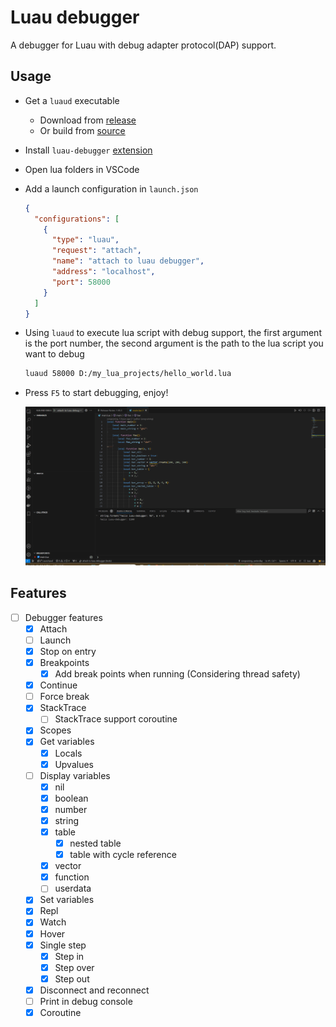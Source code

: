# Luau debugger

A debugger for Luau with debug adapter protocol(DAP) support.

## Usage
- Get a `luaud` executable
  - Download from [release](https://github.com/sssooonnnggg/luau-debugger/releases)
  - Or build from [source](https://github.com/sssooonnnggg/luau-debugger)
- Install `luau-debugger` [extension](https://marketplace.visualstudio.com/items?itemName=sssooonnnggg.luau-debugger)
- Open lua folders in VSCode
- Add a launch configuration in `launch.json`
  ```json
  {
    "configurations": [
      {
        "type": "luau",
        "request": "attach",
        "name": "attach to luau debugger",
        "address": "localhost",
        "port": 58000
      }
    ]
  }
  ```
- Using `luaud` to execute lua script with debug support, the first argument is the port number, the second argument is the path to the lua script you want to debug
  ```bash
  luaud 58000 D:/my_lua_projects/hello_world.lua
  ```
- Press `F5` to start debugging, enjoy!

  ![](docs/demo.gif)

## Features

- [ ] Debugger features
  - [x] Attach
  - [ ] Launch
  - [x] Stop on entry
  - [x] Breakpoints
    - [x] Add break points when running (Considering thread safety)
  - [x] Continue
  - [ ] Force break
  - [x] StackTrace
    - [ ] StackTrace support coroutine
  - [x] Scopes
  - [x] Get variables
    - [x] Locals
    - [x] Upvalues
  - [ ] Display variables
    - [x] nil
    - [x] boolean
    - [x] number
    - [x] string
    - [x] table
      - [x] nested table
      - [x] table with cycle reference
    - [x] vector
    - [x] function
    - [ ] userdata
  - [x] Set variables
  - [x] Repl
  - [x] Watch
  - [x] Hover
  - [x] Single step
    - [x] Step in
    - [x] Step over
    - [x] Step out
  - [x] Disconnect and reconnect
  - [ ] Print in debug console
  - [x] Coroutine
